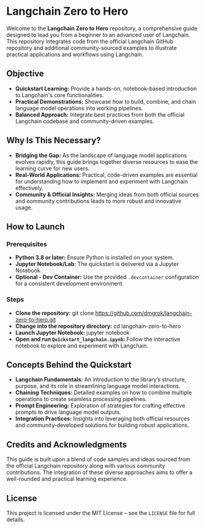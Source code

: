 # Langchain Zero to Hero

Welcome to the **Langchain Zero to Hero** repository, a comprehensive guide designed to lead you from a beginner to an advanced user of Langchain. This repository integrates code from the official Langchain GitHub repository and additional community-sourced examples to illustrate practical applications and workflows using Langchain.

## Objective

- **Quickstart Learning:** Provide a hands-on, notebook-based introduction to Langchain's core functionalities.
- **Practical Demonstrations:** Showcase how to build, combine, and chain language model operations into working pipelines.
- **Balanced Approach:** Integrate best practices from both the official Langchain codebase and community-driven examples.

## Why Is This Necessary?

- **Bridging the Gap:** As the landscape of language model applications evolves rapidly, this guide brings together diverse resources to ease the learning curve for new users.
- **Real-World Applications:** Practical, code-driven examples are essential for understanding how to implement and experiment with Langchain effectively.
- **Community & Official Insights:** Merging ideas from both official sources and community contributions leads to more robust and innovative usage.

## How to Launch

### Prerequisites

- **Python 3.8 or later:** Ensure Python is installed on your system.
- **Jupyter Notebook/Lab:** The quickstart is delivered via a Jupyter Notebook.
- **Optional - Dev Container:** Use the provided `.devcontainer` configuration for a consistent development environment.

### Steps

- **Clone the repository:**
git clone https://github.com/dmgrok/langchain-zero-to-hero.git
- **Change into the repository directory:**
cd langchain-zero-to-hero
- **Launch Jupyter Notebook:**
jupyter notebook
- **Open and run `Quickstart_langchain.ipynb`:** Follow the interactive notebook to explore and experiment with Langchain.

## Concepts Behind the Quickstart

- **Langchain Fundamentals:** An introduction to the library’s structure, purpose, and its role in streamlining language model interactions.
- **Chaining Techniques:** Detailed examples on how to combine multiple operations to create seamless processing pipelines.
- **Prompt Engineering:** Exploration of strategies for crafting effective prompts to drive language model outputs.
- **Integration Practices:** Insights into leveraging both official resources and community-developed solutions for building robust applications.

## Credits and Acknowledgments

This guide is built upon a blend of code samples and ideas sourced from the official Langchain repository along with various community contributions. The integration of these diverse approaches aims to offer a well-rounded and practical learning experience.

## License

This project is licensed under the MIT License – see the `LICENSE` file for full details.
